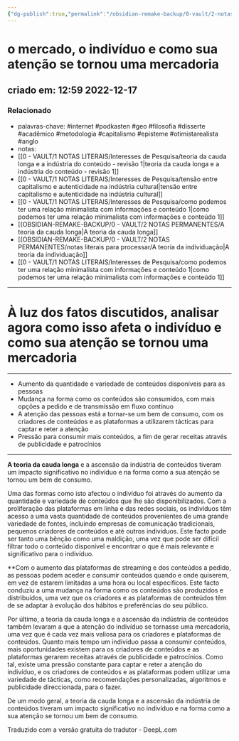 ```yaml
---
{"dg-publish":true,"permalink":"/obsidian-remake-backup/0-vault/2-notas-permanentes/o-mercado-o-individuo-e-como-sua-atencao-se-tornou-uma-mercadoria/","tags":["permanente","internet","podkasten","geo","filosofia","disserte","acadêmico","metodologia","capitalismo","episteme","otimistarealista","anglo"],"dgHomeLink":true,"dgShowLocalGraph":true,"dgShowFileTree":true,"dgEnableSearch":true,"noteIcon":""}
---
```


# o mercado, o indivíduo e como sua atenção se tornou uma mercadoria
## criado em: 12:59 2022-12-17

### Relacionado
- palavras-chave: #internet #podkasten #geo #filosofia #disserte #acadêmico #metodologia #capitalismo #episteme #otimistarealista #anglo
- notas: 
- [[0 - VAULT/1 NOTAS LITERAIS/Interesses de Pesquisa/teoria da cauda longa e a indústria do conteúdo - revisão 1\|teoria da cauda longa e a indústria do conteúdo - revisão 1]]
- [[0 - VAULT/1 NOTAS LITERAIS/Interesses de Pesquisa/tensão  entre capitalismo e autenticidade na indústria cultural\|tensão  entre capitalismo e autenticidade na indústria cultural]]
- [[0 - VAULT/1 NOTAS LITERAIS/Interesses de Pesquisa/como podemos ter uma relação minimalista com informações e conteúdo 1\|como podemos ter uma relação minimalista com informações e conteúdo 1]]
- [[OBSIDIAN-REMAKE-BACKUP/0 - VAULT/2 NOTAS PERMANENTES/A teoria da cauda longa\|A teoria da cauda longa]]
- [[OBSIDIAN-REMAKE-BACKUP/0 - VAULT/2 NOTAS PERMANENTES/notas literais para processar/A teoria da individuação\|A teoria da individuação]]
- [[0 - VAULT/1 NOTAS LITERAIS/Interesses de Pesquisa/como podemos ter uma relação minimalista com informações e conteúdo 1\|como podemos ter uma relação minimalista com informações e conteúdo 1]]
---
# À luz dos fatos discutidos, analisar agora como isso afeta o indivíduo e como sua atenção se tornou uma mercadoria
---
- Aumento da quantidade e variedade de conteúdos disponíveis para as pessoas
- Mudança na forma como os conteúdos são consumidos, com mais opções a pedido e de transmissão em fluxo contínuo
- A atenção das pessoas está a tornar-se um bem de consumo, com os criadores de conteúdos e as plataformas a utilizarem tácticas para captar e reter a atenção
- Pressão para consumir mais conteúdos, a fim de gerar receitas através de publicidade e patrocínios
---

**A teoria da cauda longa** e a ascensão da indústria de conteúdos tiveram um impacto significativo no indivíduo e na forma como a sua atenção se tornou um bem de consumo.

Uma das formas como isto afectou o indivíduo foi através do aumento da quantidade e variedade de conteúdos que lhe são disponibilizados. Com a proliferação das plataformas em linha e das redes sociais, os indivíduos têm acesso a uma vasta quantidade de conteúdos provenientes de uma grande variedade de fontes, incluindo empresas de comunicação tradicionais, pequenos criadores de conteúdos e até outros indivíduos. Este facto pode ser tanto uma bênção como uma maldição, uma vez que pode ser difícil filtrar todo o conteúdo disponível e encontrar o que é mais relevante e significativo para o indivíduo.

**Com o aumento das plataformas de streaming e dos conteúdos a pedido, as pessoas podem aceder e consumir conteúdos quando e onde quiserem, em vez de estarem limitadas a uma hora ou local específicos. Este facto conduziu a uma mudança na forma como os conteúdos são produzidos e distribuídos, uma vez que os criadores e as plataformas de conteúdos têm de se adaptar à evolução dos hábitos e preferências do seu público.

Por último, a teoria da cauda longa e a ascensão da indústria de conteúdos também levaram a que a atenção do indivíduo se tornasse uma mercadoria, uma vez que é cada vez mais valiosa para os criadores e plataformas de conteúdos. Quanto mais tempo um indivíduo passa a consumir conteúdos, mais oportunidades existem para os criadores de conteúdos e as plataformas gerarem receitas através de publicidade e patrocínios. Como tal, existe uma pressão constante para captar e reter a atenção do indivíduo, e os criadores de conteúdos e as plataformas podem utilizar uma variedade de tácticas, como recomendações personalizadas, algoritmos e publicidade direccionada, para o fazer.

De um modo geral, a teoria da cauda longa e a ascensão da indústria de conteúdos tiveram um impacto significativo no indivíduo e na forma como a sua atenção se tornou um bem de consumo.

Traduzido com a versão gratuita do tradutor - DeepL.com